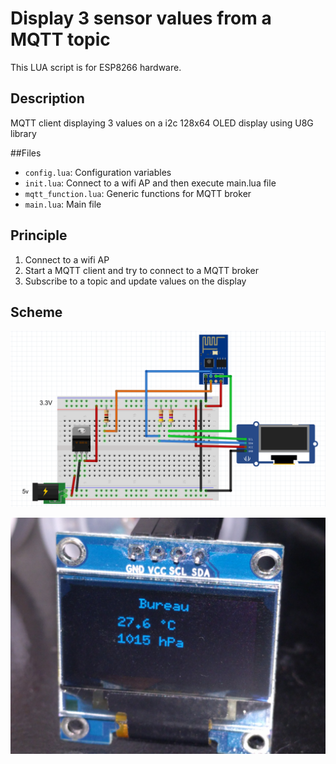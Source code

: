 # Display 3 sensor values from a MQTT topic
This LUA script is for ESP8266 hardware.

## Description
MQTT client displaying 3 values on a i2c 128x64 OLED display using U8G library

##Files
* ``config.lua``: Configuration variables
* ``init.lua``: Connect to a wifi AP and then execute main.lua file
* ``mqtt_function.lua``: Generic functions for MQTT broker
* ``main.lua``: Main file
 
## Principle
1. Connect to a wifi AP
2. Start a MQTT client and try to connect to a MQTT broker
3. Subscribe to a topic and update values on the display

## Scheme

![scheme](https://github.com/Wifsimster/i2c-display-mqtt/blob/master/scheme.png)

![scheme](https://github.com/Wifsimster/i2c-display-mqtt/blob/master/IMG_20160408_205334.jpg)
